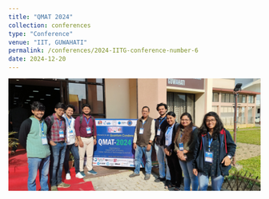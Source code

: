 ```yaml
---
title: "QMAT 2024"
collection: conferences
type: "Conference"
venue: "IIT, GUWAHATI"
permalink: /conferences/2024-IITG-conference-number-6
date: 2024-12-20
---
```

<p align="center">
  <img src="/images/QMAT.jpg" alt="QMAT Conference Center" width="600">
</p>
